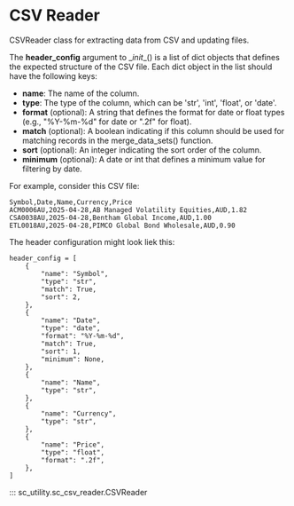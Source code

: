 # CSV Reader

CSVReader class for extracting data from CSV and updating files. 


The **header_config** argument to \__init__() is a list of dict objects that defines the expected structure of the CSV file. Each dict object in the list should have the following keys:

- **name**: The name of the column.
- **type**: The type of the column, which can be 'str', 'int', 'float', or 'date'.
- **format** (optional): A string that defines the format for date or float types (e.g., "%Y-%m-%d" for date or ".2f" for float).
- **match** (optional): A boolean indicating if this column should be used for matching records in the merge_data_sets() function.
- **sort** (optional): An integer indicating the sort order of the column.
- **minimum** (optional): A date or int that defines a minimum value for filtering by date.

For example, consider this CSV file:

    Symbol,Date,Name,Currency,Price
    ACM0006AU,2025-04-28,AB Managed Volatility Equities,AUD,1.82
    CSA0038AU,2025-04-28,Bentham Global Income,AUD,1.00
    ETL0018AU,2025-04-28,PIMCO Global Bond Wholesale,AUD,0.90

The header configuration might look liek this:

    header_config = [
        {
            "name": "Symbol",
            "type": "str",
            "match": True,
            "sort": 2,
        },
        {
            "name": "Date",
            "type": "date",
            "format": "%Y-%m-%d",
            "match": True,
            "sort": 1,
            "minimum": None,
        },
        {
            "name": "Name",
            "type": "str",
        },
        {
            "name": "Currency",
            "type": "str",
        },
        {
            "name": "Price",
            "type": "float",
            "format": ".2f",
        },
    ]



::: sc_utility.sc_csv_reader.CSVReader